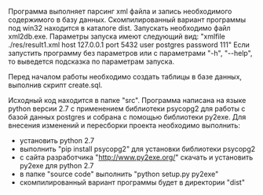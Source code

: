 Программа выполняет парсинг xml файла и запись необходимого содержимого в базу данных.
Скомпилированный вариант программы под win32 находится в каталоге dist. Запускать необходимо файл xml2db.exe.
Параметры запуска имеют следующий вид: 
"xmlfile ./res/result1.xml host 127.0.0.1 port 5432 user postgres password 111"
Если запустить программу без параметров или с параметрами "-h", "--help", то выведется подсказка по параметрам запуска.

Перед началом работы необходимо создать таблицы в базе данных, выполнив скрипт create.sql.

Исходный код находится в папке "src".
Программа написана на языке python версии 2.7 с применением библиотеки psycopg2 для работы с базой данных postgres и собрана с помощью библиотеки py2exe. 
Для внесения изменений и пересборки проекта необходимо выполнить:
- установить python 2.7
- выполнить "pip install psycopg2" для установки библиотеки psycopg2
- с сайта разработчика "http://www.py2exe.org/" скачать и установить py2exe для python 2.7
- в папке "source code" выполнить "python setup.py py2exe"
- скомпилированный вариант программы будет в директории "dist" 
